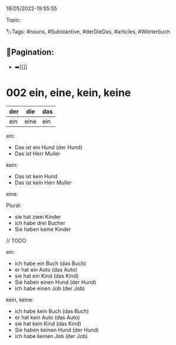 18/05/2022-19:55:55

Topic:

🏷️Tags: #nouns, #Substantive, #derDieDas, #articles, #Wörterbuch

🧭Pagination:
- 
- ➡️[[]]

# 002 ein, eine, kein, keine

| der  | die    | das  |
|------|--------|------|
| ein  | eine   | ein  |

ein:
- Das ist ein Hund (der Hund)
- Das ist Herr Muller

kein:
- Das ist kein Hund
- Das ist kein Herr Muller

eine:

Plural:
- sie hat zwei Kinder
- ich habe drei Bucher
- Sie haben keine Kinder


// TODO

ein:
- ich habe ein Buch (das Buch)
- er hat ein Auto (das Auto)
- sie hat ein Kind (das Kind)
- Sie haben einen Hund (der Hund)
- ich habe einen Job (der Job)

kein, keine:
- ich habe kein Buch (das Buch)
- er hat kein Auto (das Auto)
- sie hat kein Kind (das Kind)
- Sie haben keinen Hund (der Hund)
- ich habe keinen Job (der Job)